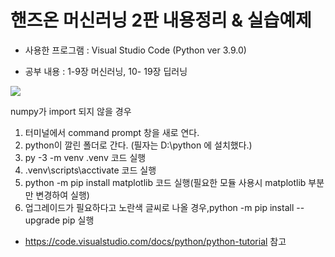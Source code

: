 # 핸즈온 머신러닝 2판 내용정리 & 실습예제 
- 사용한 프로그램 : Visual Studio Code (Python ver 3.9.0)

- 공부 내용 : 1-9장 머신러닝, 10- 19장 딥러닝

<img src = "https://books.google.com/books/publisher/content/images/frontcover/CkLoDwAAQBAJ?fife=w200-h300">

numpy가 import 되지 않을 경우
1. 터미널에서 command prompt 창을 새로 연다.
2. python이 깔린 폴더로 간다. (필자는 D:\python 에 설치했다.)
3. py -3 -m venv .venv 코드 실행
4. .venv\scripts\acctivate 코드 실행
5. python -m pip install matplotlib 코드 실행(필요한 모듈 사용시 matplotlib 부분만 변경하여 실행)
5. 업그레이드가 필요하다고 노란색 글씨로 나올 경우,python -m pip install --upgrade pip 실행
- https://code.visualstudio.com/docs/python/python-tutorial 참고